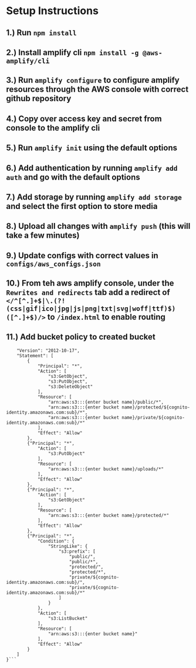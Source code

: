 # Setup Instructions

## 1.) Run `npm install`


## 2.) Install amplify cli `npm install -g @aws-amplify/cli`

## 3.) Run `amplify configure` to configure amplify resources through the AWS console with correct github repository

## 4.) Copy over access key and secret from console to the amplify cli

## 5.) Run `amplify init` using the default options

## 6.) Add authentication by running `amplify add auth` and go with the default options

## 7.) Add storage by running `amplify add storage` and select the first option to store media

## 8.) Upload all changes with `amplify push` (this will take a few minutes)

## 9.) Update configs with correct values in `configs/aws_configs.json`

## 10.) From teh aws amplify console, under the `Rewrites and redirects` tab add a redirect of `</^[^.]+$|\.(?!(css|gif|ico|jpg|js|png|txt|svg|woff|ttf)$)([^.]+$)/>` to `/index.html` to enable routing

## 11.)  Add bucket policy to created bucket
```{
    "Version": "2012-10-17",
    "Statement": [
        {
            "Principal": "*",
            "Action": [
                "s3:GetObject",
                "s3:PutObject",
                "s3:DeleteObject"
            ],
            "Resource": [
                "arn:aws:s3:::{enter bucket name}/public/*",
                "arn:aws:s3:::{enter bucket name}/protected/${cognito-identity.amazonaws.com:sub}/*",
                "arn:aws:s3:::{enter bucket name}/private/${cognito-identity.amazonaws.com:sub}/*"
            ],
            "Effect": "Allow"
        },
        {"Principal": "*",
            "Action": [
                "s3:PutObject"
            ],
            "Resource": [
                "arn:aws:s3:::{enter bucket name}/uploads/*"
            ],
            "Effect": "Allow"
        },
        {"Principal": "*",
            "Action": [
                "s3:GetObject"
            ],
            "Resource": [
                "arn:aws:s3:::{enter bucket name}/protected/*"
            ],
            "Effect": "Allow"
        },
        {"Principal": "*",
            "Condition": {
                "StringLike": {
                    "s3:prefix": [
                        "public/",
                        "public/*",
                        "protected/",
                        "protected/*",
                        "private/${cognito-identity.amazonaws.com:sub}/",
                        "private/${cognito-identity.amazonaws.com:sub}/*"
                    ]
                }
            },
            "Action": [
                "s3:ListBucket"
            ],
            "Resource": [
                "arn:aws:s3:::{enter bucket name}"
            ],
            "Effect": "Allow"
        }
    ]
}```
